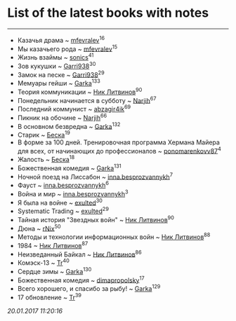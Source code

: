 # List of the latest books with notes
---

* Казачья драма ~ [mfevralev](users/140/140966150-vkontakte)<sup>16</sup>
* Мы казачьего рода ~ [mfevralev](users/140/140966150-vkontakte)<sup>15</sup>
* Жизнь взаймы ~ [sonics](users/588/5880221-vkontakte)<sup>41</sup>
* Зов кукушки ~ [Garri938](users/114/114389869162010721507-google)<sup>30</sup>
* Замок на песке ~ [Garri938](users/114/114389869162010721507-google)<sup>29</sup>
* Мемуары гейши ~ [Garka](users/115/115753719718250012620-google)<sup>133</sup>
* Теория коммуникации ~ [Ник Литвинов](users/241/241974816-vkontakte)<sup>90</sup>
* Понедельник начинается в субботу ~ [Narjih](users/101/101033677091232972633-google)<sup>67</sup>
* Последний коммунист ~ [abzagir4ik](users/362/3621623-vkontakte)<sup>69</sup>
* Пикник на обочине ~ [Narjih](users/101/101033677091232972633-google)<sup>66</sup>
* В основном безвредна ~ [Garka](users/115/115753719718250012620-google)<sup>132</sup>
* Старик ~ [Беска](users/157/1577468-vkontakte)<sup>19</sup>
* В форме за 100 дней. Тренировочная программа Хермана Майера для всех, от начинающих до профессионалов ~ [ponomarenkovv87](users/376/376238510-yandex)<sup>4</sup>
* Жалость ~ [Беска](users/157/1577468-vkontakte)<sup>18</sup>
* Божественная комедия ~ [Garka](users/115/115753719718250012620-google)<sup>131</sup>
* Ночной поезд на Лиссабон ~ [inna.besprozvannykh](users/733/73323849-yandex)<sup>7</sup>
* Фауст ~ [inna.besprozvannykh](users/733/73323849-yandex)<sup>6</sup>
* Война и мир ~ [inna.besprozvannykh](users/733/73323849-yandex)<sup>3</sup>
* Я была на войне ~ [exulted](users/100/100599204551896265722-google)<sup>30</sup>
* Systematic Trading ~ [exulted](users/100/100599204551896265722-google)<sup>29</sup>
* Тайная история "Звездных войн" ~ [Ник Литвинов](users/241/241974816-vkontakte)<sup>90</sup>
* Дюна ~ [rNix](users/115/115622071-twitter)<sup>50</sup>
* Методы и технологии информационных войн ~ [Ник Литвинов](users/241/241974816-vkontakte)<sup>88</sup>
* 1984 ~ [Ник Литвинов](users/241/241974816-vkontakte)<sup>87</sup>
* Неизведанный Байкал ~ [Ник Литвинов](users/241/241974816-vkontakte)<sup>86</sup>
* Комэск-13 ~ [Tr](users/122/12282474-vkontakte)<sup>40</sup>
* Сердце зимы ~ [Garka](users/115/115753719718250012620-google)<sup>130</sup>
* Божественная комедия ~ [dimapropolsky](users/211/21138193-vkontakte)<sup>17</sup>
* Всего хорошего, и спасибо за рыбу! ~ [Garka](users/115/115753719718250012620-google)<sup>129</sup>
* 17 обновление ~ [Tr](users/122/12282474-vkontakte)<sup>39</sup>


_20.01.2017 11:20:16_
